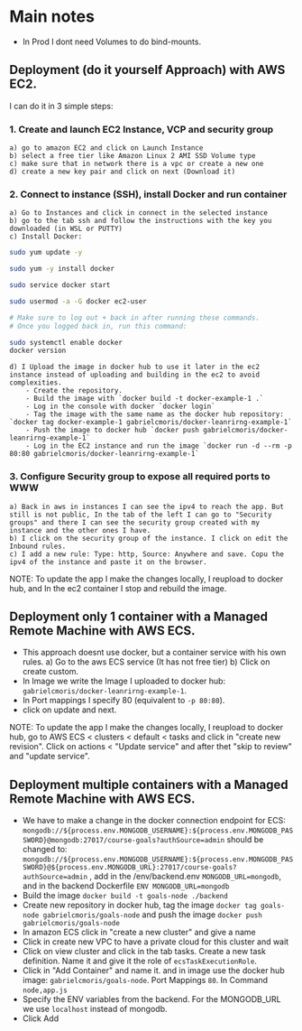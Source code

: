 # Main notes

- In Prod I dont need Volumes to do bind-mounts.

## Deployment (do it yourself Approach) with AWS EC2.

I can do it in 3 simple steps:

### 1. Create and launch EC2 Instance, VCP and security group

    a) go to amazon EC2 and click on Launch Instance
    b) select a free tier like Amazon Linux 2 AMI SSD Volume type
    c) make sure that in network there is a vpc or create a new one
    d) create a new key pair and click on next (Download it)

### 2. Connect to instance (SSH), install Docker and run container

    a) Go to Instances and click in connect in the selected instance
    b) go to the tab ssh and follow the instructions with the key you downloaded (in WSL or PUTTY)
    c) Install Docker:

```bash
sudo yum update -y

sudo yum -y install docker

sudo service docker start

sudo usermod -a -G docker ec2-user

# Make sure to log out + back in after running these commands.
# Once you logged back in, run this command:

sudo systemctl enable docker
docker version
```

    d) I Upload the image in docker hub to use it later in the ec2 instance instead of uploading and building in the ec2 to avoid complexities.
        - Create the repository.
        - Build the image with `docker build -t docker-example-1 .`
        - Log in the console with docker `docker login`
        - Tag the image with the same name as the docker hub repository: `docker tag docker-example-1 gabrielcmoris/docker-leanrirng-example-1`
        - Push the image to docker hub `docker push gabrielcmoris/docker-leanrirng-example-1`
        - Log in the EC2 instance and run the image `docker run -d --rm -p 80:80 gabrielcmoris/docker-leanrirng-example-1`

### 3. Configure Security group to expose all required ports to WWW

    a) Back in aws in instances I can see the ipv4 to reach the app. But still is not public, In the tab of the left I can go to "Security groups" and there I can see the security group created with my instance and the other ones I have.
    b) I click on the security group of the instance. I click on edit the Inbound rules.
    c) I add a new rule: Type: http, Source: Anywhere and save. Copu the ipv4 of the instance and paste it on the browser.

NOTE: To update the app I make the changes locally, I reupload to docker hub, and In the ec2 container I stop and rebuild the image.

## Deployment only 1 container with a Managed Remote Machine with AWS ECS.

- This approach doesnt use docker, but a container service with his own rules.
  a) Go to the aws ECS service (It has not free tier)
  b) Click on create custom.
- In Image we write the Image I uploaded to docker hub: `gabrielcmoris/docker-leanrirng-example-1`.
- In Port mappings I specify 80 (equivalent to `-p 80:80`).
- click on update and next.

NOTE: To update the app I make the changes locally, I reupload to docker hub, go to AWS ECS < clusters < default < tasks and click in "create new revision". Click on actions < "Update service" and after thet "skip to review" and "update service".

## Deployment multiple containers with a Managed Remote Machine with AWS ECS.

- We have to make a change in the docker connection endpoint for ECS:
  `mongodb://${process.env.MONGODB_USERNAME}:${process.env.MONGODB_PASSWORD}@mongodb:27017/course-goals?authSource=admin`
  should be changed to:
  `mongodb://${process.env.MONGODB_USERNAME}:${process.env.MONGODB_PASSWORD}@${process.env.MONGODB_URL}:27017/course-goals?authSource=admin`
  , add in the /env/backend.env `MONGODB_URL=mongodb`, and in the backend Dockerfile `ENV MONGODB_URL=mongodb`
- Build the image `docker build -t goals-node ./backend`
- Create new repository in docker hub, tag the image `docker tag goals-node gabrielcmoris/goals-node` and push the image `docker push  gabrielcmoris/goals-node`
- In amazon ECS click in "create a new cluster" and give a name
- Click in create new VPC to have a private cloud for this cluster and wait
- Click on view cluster and click in the tab tasks. Create a new task definition. Name it and give it the role of `ecsTaskExecutionRole`.
- Click in "Add Container" and name it. and in image use the docker hub image: `gabrielcmoris/goals-node`. Port Mappings `80`. In Command `node,app.js`
- Specify the ENV variables from the backend. For the MONGODB_URL we use `localhost` instead of mongodb.
- Click Add
